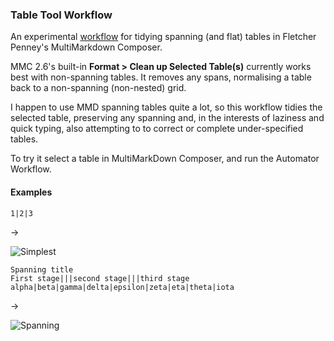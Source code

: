 ### Table Tool Workflow ###


An experimental [workflow](https://github.com/RobTrew/tree-tools/blob/master/Plain%20text%20outlines%20and%20tables/mmd%20-%20TableTool.workflow.zip?raw=true) for tidying spanning (and flat) tables in Fletcher Penney's MultiMarkdown Composer.

MMC 2.6's built-in **Format > Clean up Selected Table(s)** currently works best with non-spanning tables. It removes any spans, normalising a table back to a non-spanning (non-nested) grid.

I happen to use MMD spanning tables quite a lot, so this workflow tidies the selected table, preserving any spanning and, in the interests of laziness and quick typing, also attempting to to correct or complete under-specified tables.

To try it select a table in MultiMarkDown Composer, and run the Automator Workflow.

#### Examples ####


    1|2|3

→

![Simplest](https://github.com/RobTrew/tree-tools/blob/master/Plain%20text%20outlines%20and%20tables/Simple.png?raw=true)

    Spanning title
    First stage|||second stage|||third stage
    alpha|beta|gamma|delta|epsilon|zeta|eta|theta|iota

→

![Spanning](https://github.com/RobTrew/tree-tools/blob/master/Plain%20text%20outlines%20and%20tables/Span.png?raw=true)

